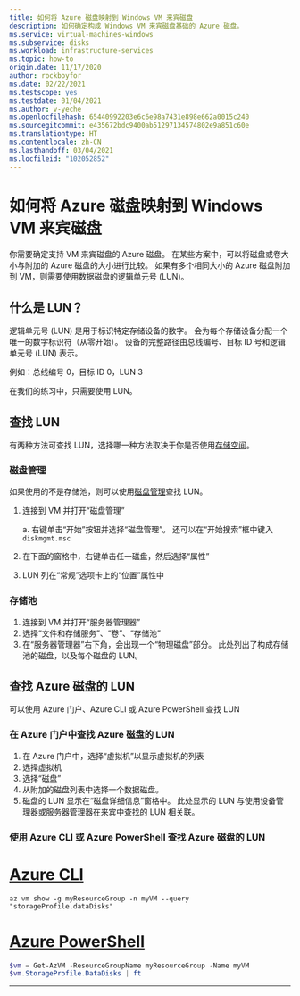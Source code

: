 ```yaml
---
title: 如何将 Azure 磁盘映射到 Windows VM 来宾磁盘
description: 如何确定构成 Windows VM 来宾磁盘基础的 Azure 磁盘。
ms.service: virtual-machines-windows
ms.subservice: disks
ms.workload: infrastructure-services
ms.topic: how-to
origin.date: 11/17/2020
author: rockboyfor
ms.date: 02/22/2021
ms.testscope: yes
ms.testdate: 01/04/2021
ms.author: v-yeche
ms.openlocfilehash: 65440992203e6c6e98a7431e898e662a0015c240
ms.sourcegitcommit: e435672bdc9400ab51297134574802e9a851c60e
ms.translationtype: HT
ms.contentlocale: zh-CN
ms.lasthandoff: 03/04/2021
ms.locfileid: "102052852"
---
```

<!--Verified successfully-->
# <a name="how-to-map-azure-disks-to-windows-vm-guest-disks"></a>如何将 Azure 磁盘映射到 Windows VM 来宾磁盘

你需要确定支持 VM 来宾磁盘的 Azure 磁盘。 在某些方案中，可以将磁盘或卷大小与附加的 Azure 磁盘的大小进行比较。 如果有多个相同大小的 Azure 磁盘附加到 VM，则需要使用数据磁盘的逻辑单元号 (LUN)。 

## <a name="what-is-a-lun"></a>什么是 LUN？

逻辑单元号 (LUN) 是用于标识特定存储设备的数字。 会为每个存储设备分配一个唯一的数字标识符（从零开始）。 设备的完整路径由总线编号、目标 ID 号和逻辑单元号 (LUN) 表示。 

例如：总线编号 0，目标 ID 0，LUN 3

在我们的练习中，只需要使用 LUN。

## <a name="finding-the-lun"></a>查找 LUN

有两种方法可查找 LUN，选择哪一种方法取决于你是否使用[存储空间](https://docs.microsoft.com/windows-server/storage/storage-spaces/overview)。

### <a name="disk-management"></a>磁盘管理

如果使用的不是存储池，则可以使用[磁盘管理](https://docs.microsoft.com/windows-server/storage/disk-management/overview-of-disk-management)查找 LUN。

1. 连接到 VM 并打开“磁盘管理”

    a. 右键单击“开始”按钮并选择“磁盘管理”。 还可以在“开始搜索”框中键入 `diskmgmt.msc`
    
1. 在下面的窗格中，右键单击任一磁盘，然后选择“属性”
1. LUN 列在“常规”选项卡上的“位置”属性中

### <a name="storage-pools"></a>存储池

1. 连接到 VM 并打开“服务器管理器”
1. 选择“文件和存储服务”、“卷”、“存储池”
1. 在“服务器管理器”右下角，会出现一个“物理磁盘”部分。 此处列出了构成存储池的磁盘，以及每个磁盘的 LUN。

## <a name="finding-the-lun-for-the-azure-disks"></a>查找 Azure 磁盘的 LUN

可以使用 Azure 门户、Azure CLI 或 Azure PowerShell 查找 LUN

### <a name="finding-an-azure-disks-lun-in-the-azure-portal"></a>在 Azure 门户中查找 Azure 磁盘的 LUN

1. 在 Azure 门户中，选择“虚拟机”以显示虚拟机的列表
1. 选择虚拟机
1. 选择“磁盘”
1. 从附加的磁盘列表中选择一个数据磁盘。
1. 磁盘的 LUN 显示在“磁盘详细信息”窗格中。 此处显示的 LUN 与使用设备管理器或服务器管理器在来宾中查找的 LUN 相关联。

### <a name="finding-an-azure-disks-lun-using-azure-cli-or-azure-powershell"></a>使用 Azure CLI 或 Azure PowerShell 查找 Azure 磁盘的 LUN

# <a name="azure-cli"></a>[Azure CLI](#tab/azure-cli)
```azurecli
az vm show -g myResourceGroup -n myVM --query "storageProfile.dataDisks"
```

# <a name="azure-powershell"></a>[Azure PowerShell](#tab/azure-powershell)
```powershell
$vm = Get-AzVM -ResourceGroupName myResourceGroup -Name myVM
$vm.StorageProfile.DataDisks | ft
```
---

<!--Update_Description: update meta properties, wording update, update link-->